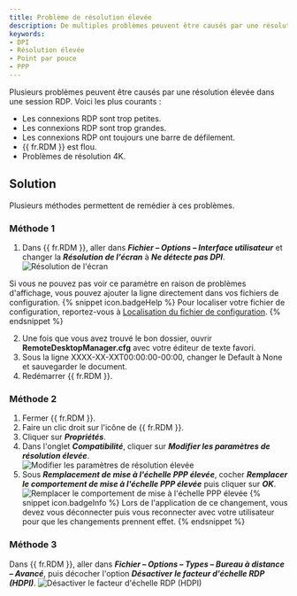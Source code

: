 ```yaml
---
title: Problème de résolution élevée
description: De multiples problèmes peuvent être causés par une résolution élevée dans les sessions RDP.
keywords:
- DPI
- Résolution élevée
- Point par pouce
- PPP
---
```

Plusieurs problèmes peuvent être causés par une résolution élevée dans une session RDP. Voici les plus courants : 
* Les connexions RDP sont trop petites. 
* Les connexions RDP sont trop grandes. 
* Les connexions RDP ont toujours une barre de défilement. 
* {{ fr.RDM }} est flou. 
* Problèmes de résolution 4K. 
## Solution 
Plusieurs méthodes permettent de remédier à ces problèmes. 
### Méthode 1 
1. Dans {{ fr.RDM }}, aller dans ***Fichier – Options – Interface utilisateur*** et changer la ***Résolution de l'écran*** à ***Ne détecte pas DPI***. 
![Résolution de l'écran](https://webdevolutions.azureedge.net/docs/fr/kb/KB2027.png) 

Si vous ne pouvez pas voir ce paramètre en raison de problèmes d'affichage, vous pouvez ajouter la ligne directement dans vos fichiers de configuration. 
{% snippet icon.badgeHelp %} 
Pour localiser votre fichier de configuration, reportez-vous à [Localisation du fichier de configuration](/fr/kb/remote-desktop-manager/knowledge-base/locating-configuration-file/). 
{% endsnippet %}
 
2. Une fois que vous avez trouvé le bon dossier, ouvrir **RemoteDesktopManager.cfg** avec votre éditeur de texte favori. 
3. Sous la ligne <CreationDate>XXXX-XX-XXT00:00:00-00:00</CreationDate>, changer le <DPIAwareness>Default</DPIAwareness> à <DPIAwareness>None</DPIAwareness> et sauvegarder le document. 
4. Redémarrer {{ fr.RDM }}. 
### Méthode 2 
1. Fermer {{ fr.RDM }}. 
2. Faire un clic droit sur l'icône de {{ fr.RDM }}. 
3. Cliquer sur ***Propriétés***. 
4. Dans l'onglet ***Compatibilité***, cliquer sur ***Modifier les paramètres de résolution élevée***.  
![Modifier les paramètres de résolution élevée](https://webdevolutions.azureedge.net/docs/fr/kb/KB2028.png) 
1. Sous ***Remplacement de mise à l'échelle PPP élevée***, cocher ***Remplacer le comportement de mise à l'échelle PPP élevée*** puis cliquer sur ***OK***. 
![Remplacer le comportement de mise à l'échelle PPP élevée](https://webdevolutions.azureedge.net/docs/fr/kb/KB2029.png) 
{% snippet icon.badgeInfo %} 
Lors de l'application de ce changement, vous devez vous déconnecter puis vous reconnecter avec votre utilisateur pour que les changements prennent effet. 
{% endsnippet %}
 
### Méthode 3 
Dans {{ fr.RDM }}, aller dans ***Fichier – Options – Types – Bureau à distance – Avancé***, puis décocher l'option ***Désactiver le facteur d'échelle RDP (HDPI)***. 
![Désactiver le facteur d'échelle RDP (HDPI)](https://webdevolutions.azureedge.net/docs/fr/kb/KB2030.png) 
